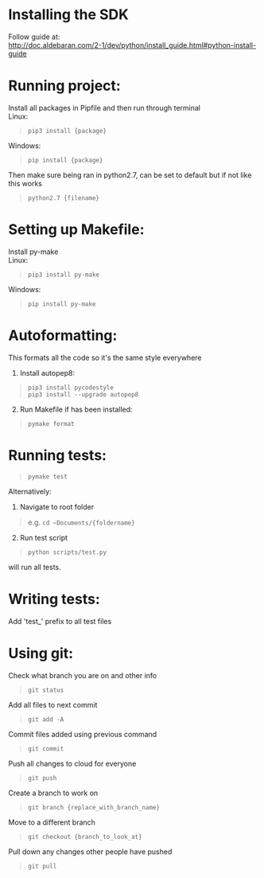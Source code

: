 # Installing the SDK  
Follow guide at:  
http://doc.aldebaran.com/2-1/dev/python/install_guide.html#python-install-guide  

# Running project:
Install all packages in Pipfile and then run through terminal  
Linux:  
> `pip3 install {package}`  

Windows:
> `pip install {package}`  

Then make sure being ran in python2.7, can be set to default but if not like this works  
> `python2.7 {filename}`  

# Setting up Makefile:  
Install py-make  
Linux:  
> `pip3 install py-make`  

Windows:
> `pip install py-make`  

# Autoformatting:  
This formats all the code so it's the same style everywhere  
1. Install autopep8:  
> `pip3 install pycodestyle`  
> `pip3 install --upgrade autopep8`  

2. Run Makefile if has been installed:  
> `pymake format`  

# Running tests:
> `pymake test`    

Alternatively:  
1. Navigate to root folder  
> e.g. `cd ~Documents/{foldername}`

2. Run test script  
> `python scripts/test.py`    

will run all tests.

# Writing tests:
Add 'test_' prefix to all test files

# Using git:  
Check what branch you are on and other info  
> `git status`  

Add all files to next commit  
> `git add -A`  

Commit files added using previous command  
> `git commit`  

Push all changes to cloud for everyone  
> `git push`  

Create a branch to work on  
> `git branch {replace_with_branch_name}`  

Move to a different branch  
> `git checkout {branch_to_look_at}`  

Pull down any changes other people have pushed  
> `git pull`  


